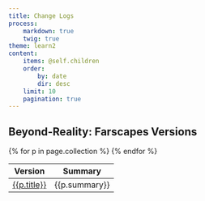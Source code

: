 ```yaml
---
title: Change Logs
process:
    markdown: true
    twig: true
theme: learn2
content:
    items: @self.children
    order:
        by: date
        dir: desc
    limit: 10
    pagination: true
---
```


## Beyond-Reality: Farscapes Versions

<table>
  <thead>
    <tr>
      <th>Version</th>
      <th>Summary</th>
    </tr>
  </thead>
  <tbody>
{% for p in page.collection %}
    <tr>
      <td><a href="{{p.url}}">{{p.title}}</a></td>
      <td>{{p.summary}}</td>
    </tr>
{% endfor %}
  </tbody>
</table>
